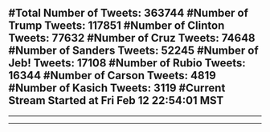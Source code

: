 #Total Number of Tweets: 363744 
#Number of Trump Tweets: 117851
#Number of Clinton Tweets: 77632
#Number of Cruz Tweets: 74648
#Number of Sanders Tweets: 52245
#Number of Jeb! Tweets: 17108
#Number of Rubio Tweets: 16344
#Number of Carson Tweets: 4819
#Number of Kasich Tweets: 3119
#Current Stream Started at Fri Feb 12 22:54:01 MST
---
---
---
